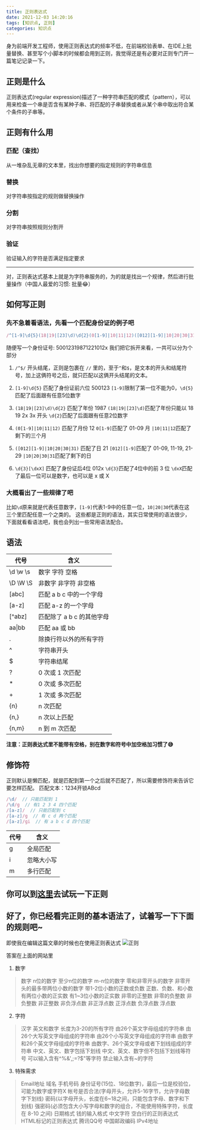 ```yaml
---
title: 正则表达式
date: 2021-12-03 14:20:16
tags: [知识点, 正则]
categories: 知识点
---
```


身为前端开发工程师，使用正则表达式的频率不低，在前端校验表单、在IDE上批量替换、甚至写个小脚本的时候都会用到正则，我觉得还是有必要对正则专门开一篇笔记记录一下。

## 正则是什么
正则表达式(regular expression)描述了一种字符串匹配的模式（pattern），可以用来检查一个串是否含有某种子串、将匹配的子串替换或者从某个串中取出符合某个条件的子串等。

<!--more-->

## 正则有什么用
### 匹配（查找）
从一堆杂乱无章的文本里，找出你想要的指定规则的字符串信息
### 替换
对字符串按指定的规则做替换操作
### 分割
对字符串按照规则分割开
### 验证
验证输入的字符是否满足指定要求

---
对，正则表达式基本上就是为字符串服务的，为的就是找出一个规律，然后进行批量操作（中国人最爱的习惯: 批量😂）

## 如何写正则
### 先不急着看语法，先看一个匹配身份证的例子吧
```js
/^[1-9]\d{5}(18|19|[23]\d)\d{2}(0[1-9]|10|11|12)([012][1-9]|10|20|30|31)\d{3}[\dxX]$/
```
随便写一个身份证号: 50012319871221012x
我们把它拆开来看，一共可以分为个部分

1. `/^$/`
开头结尾，正则是包裹在 `//` 里的，至于`^`和`$`，是文本的开头和结尾符号，加上这俩符号之后，就只匹配以这俩开头结尾的文本。

2. `[1-9]\d{5}`
匹配了身份证前六位 500123
`[1-9]`限制了第一位不能为0，`\d{5}`匹配了后面跟有任意5位数字

3. `(18|19|[23]\d)\d{2}`
匹配了年份 1987
`(18|19|[23]\d)`匹配了年份只能以 18  19  2x  3x 开头
`\d{2}`匹配了后面跟有任意2位数字

4. `(0[1-9]|10|11|12)`
匹配了月份 12
`0[1-9]`匹配了 01-09 月
`|10|11|12`匹配了剩下的三个月

5. `([012][1-9]|10|20|30|31)`
匹配了日 21
`[012][1-9]`匹配了 01-09, 11-19, 21-29
`|10|20|30|31`匹配了剩下的日

6. `\d{3}[\dxX]`
匹配了身份证后4位 012x
`\d{3}`匹配了4位中的前 3 位
`\dxX`匹配了最后一位可以是数字，也可以是 x 或 X

### 大概看出了一些规律了吧
比如`\d`原来就是代表任意数字，`[1-9]`代表1-9中的任意一位，`10|20|30`代表在这三个里匹配任意一个之类的。
这些都是正则的语法，其实日常使用的语法很少，下面就看看语法吧，我也会列出一些常用语法配合。

## 语法

|代号     |含义                     |
|---------|------------------------|
|\d \w \s |数字 字符 空格           |
|\D \W \S |非数字 非字符 非空格      |
|[abc]    |匹配 a b c 中的一个字母   |
|[a-z]    |匹配 a-z 的一个字母       |
|[^abz]   |匹配除了 a b c 的其他字母 |
|aa\|bb   |匹配 aa 或 bb            |
|.        |除换行符以外的所有字符    |
|^        |字符串开头               |
|$        |字符串结尾               |
|?        |0 次或 1 次匹配          |
|*        |0 次或 多次匹配          |
|+        |1 次或 多次匹配          |
|{n}      |n 次匹配                 |
|{n,}     |n 次以上匹配             |
|{n,m}    |n 到 m 次匹配            |

**注意：正则表达式里不能带有空格，别在数字和符号中加空格加习惯了😅**

## 修饰符
正则默认是懒匹配，就是匹配到第一个之后就不匹配了，所以需要修饰符来告诉它要怎样匹配。
匹配文本：1234开锁ABcd
```js
/\d/  // 只能匹配到 1
/\d/g  // 有1 2 3 4 四个匹配
/[a-z]/  // 只能匹配到 c
/[a-z]/g  // 有 c d 两个匹配
/[a-z]/gi  // 有 a b c d 四个匹配
```

|代号     |含义           |
|---------|--------------|
|g        |全局匹配       |
|i        |忽略大小写     |
|m        |多行匹配       |

## 你可以到[这里](https://c.runoob.com/front-end/854/)去试玩一下正则

## 好了，你已经看完正则的基本语法了，试着写一下下面的规则吧~
即使我在编辑这篇文章的时候也在使用正则表达式
![正则](1.gif)

答案在上面的网站里
1. 数字
> 数字
> n位的数字
> 至少n位的数字
> m-n位的数字
> 零和非零开头的数字
> 非零开头的最多带两位小数的数字
> 带1-2位小数的正数或负数
> 正数、负数、和小数
> 有两位小数的正实数
> 有1~3位小数的正实数
> 非零的正整数
> 非零的负整数
> 非负整数
> 非正整数
> 非负浮点数
> 非正浮点数
> 正浮点数
> 负浮点数
> 浮点数

2. 字符
> 汉字
> 英文和数字
> 长度为3-20的所有字符
> 由26个英文字母组成的字符串
> 由26个大写英文字母组成的字符串
> 由26个小写英文字母组成的字符串
> 由数字和26个英文字母组成的字符串
> 由数字、26个英文字母或者下划线组成的字符串
> 中文、英文、数字包括下划线
> 中文、英文、数字但不包括下划线等符号
> 可以输入含有^%&',;=?$\"等字符
> 禁止输入含有~的字符

3. 特殊需求
> Email地址
> 域名
> 手机号码
> 身份证号(15位、18位数字)，最后一位是校验位，可能为数字或字符X
> 帐号是否合法(字母开头，允许5-16字节，允许字母数字下划线)
> 密码(以字母开头，长度在6~18之间，只能包含字母、数字和下划线)
> 强密码(必须包含大小写字母和数字的组合，不能使用特殊字符，长度在 8-10 之间)
> 日期格式
> 钱的输入格式
> 中文字符
> 空白行的正则表达式
> HTML标记的正则表达式
> 腾讯QQ号
> 中国邮政编码
> IPv4地址
